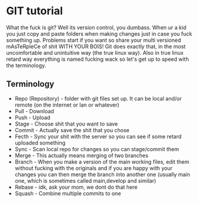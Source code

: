 # GIT tutorial

What the fuck is git? Well its version control, you dumbass. When ur a kid you just copy and paste folders when making changes just in case you fuck something up. Problems start if you want so share your multi versioned mAsTeRpIeCe of shit WITH YOUR BOIS! Git does exactly that, in the most uncomfortable and unintuitive way (the true linux way). Also in true linux retard way everything is named fucking wack so let's get up to speed with the terminology.

## Terminology

* Repo (Repository) - folder with git files set up. It can be local and/or remote (on the internet or lan or whatever)
* Pull - Download
* Push - Upload
* Stage - Choose shit that you want to save
* Commit - Actually save the shit that you chose
* Fecth - Sync your shit with the server so you can see if some retard uploaded something
* Sync - Scan local repo for changes so you can stage/commit them
* Merge - This actually means merging of two branches
* Branch - When you make a version of the main working files, edit them without fucking with the originals and if you are happy with your changes you can then merge the branch into another one (usually main one, which is sometimes called main,develop and similar)
* Rebase - idk, ask your mom, we dont do that here
* Squash - Combine multiple commits to one